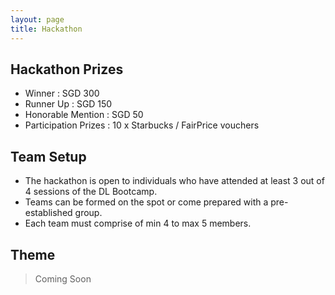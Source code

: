 ```yaml
---
layout: page
title: Hackathon
---
```


## Hackathon Prizes

* Winner : SGD 300
* Runner Up : SGD 150
* Honorable Mention : SGD 50
* Participation Prizes : 10 x Starbucks / FairPrice vouchers

## Team Setup

* The hackathon is open to individuals who have attended at least 3 out of 4 sessions of the DL Bootcamp. 
* Teams can be formed on the spot or come prepared with a pre-established group.
* Each team must comprise of min 4 to max 5 members.

## Theme

> Coming Soon 

